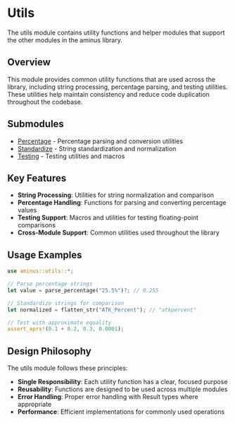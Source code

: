 # Utils

The utils module contains utility functions and helper modules that support the other modules in the aminus library.

## Overview

This module provides common utility functions that are used across the library, including string processing, percentage parsing, and testing utilities. These utilities help maintain consistency and reduce code duplication throughout the codebase.

## Submodules

- [Percentage](./percentage.md) - Percentage parsing and conversion utilities
- [Standardize](./standardize.md) - String standardization and normalization
- [Testing](./testing.md) - Testing utilities and macros

## Key Features

- **String Processing**: Utilities for string normalization and comparison
- **Percentage Handling**: Functions for parsing and converting percentage values
- **Testing Support**: Macros and utilities for testing floating-point comparisons
- **Cross-Module Support**: Common utilities used throughout the library

## Usage Examples

```rust
use aminus::utils::*;

// Parse percentage strings
let value = parse_percentage("25.5%")?; // 0.255

// Standardize strings for comparison
let normalized = flatten_str("ATK_Percent"); // "atkpercent"

// Test with approximate equality
assert_aprx!(0.1 + 0.2, 0.3, 0.0001);
```

## Design Philosophy

The utils module follows these principles:

- **Single Responsibility**: Each utility function has a clear, focused purpose
- **Reusability**: Functions are designed to be used across multiple modules
- **Error Handling**: Proper error handling with Result types where appropriate
- **Performance**: Efficient implementations for commonly used operations 